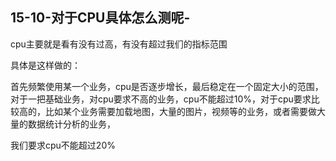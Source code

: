 ## 15-10-对于CPU具体怎么测呢-

cpu主要就是看有没有过高，有没有超过我们的指标范围

具体是这样做的：

首先频繁使用某一个业务，cpu是否逐步增长，最后稳定在一个固定大小的范围，对于一把基础业务，对cpu要求不高的业务，cpu不能超过10%，对于cpu要求比较高的，比如某个业务需要加载地图，大量的图片，视频等的业务，或者需要做大量的数据统计分析的业务，

我们要求cpu不能超过20%
